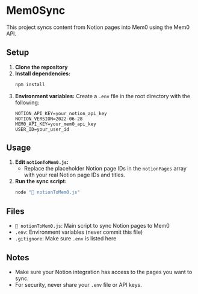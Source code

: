 # Mem0Sync

This project syncs content from Notion pages into Mem0 using the Mem0 API.

## Setup

1. **Clone the repository**
2. **Install dependencies:**
   ```bash
   npm install
   ```
3. **Environment variables:**
   Create a `.env` file in the root directory with the following:
   ```env
   NOTION_API_KEY=your_notion_api_key
   NOTION_VERSION=2022-06-28
   MEM0_API_KEY=your_mem0_api_key
   USER_ID=your_user_id
   ```

## Usage

1. **Edit `notionToMem0.js`:**
   - Replace the placeholder Notion page IDs in the `notionPages` array with your real Notion page IDs and titles.
2. **Run the sync script:**
   ```bash
   node "📄 notionToMem0.js"
   ```

## Files
- `📄 notionToMem0.js`: Main script to sync Notion pages to Mem0
- `.env`: Environment variables (never commit this file)
- `.gitignore`: Make sure `.env` is listed here

## Notes
- Make sure your Notion integration has access to the pages you want to sync.
- For security, never share your `.env` file or API keys.
